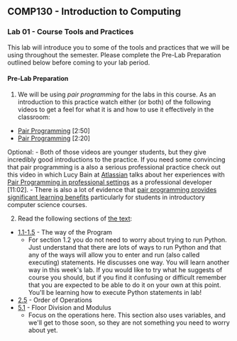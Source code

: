 ## COMP130 - Introduction to Computing

### Lab 01 - Course Tools and Practices

This lab will introduce you to some of the tools and practices that we will be using throughout the semester.  Please complete the Pre-Lab Preparation outlined below before coming to your lab period.

#### Pre-Lab Preparation

1. We will be using *pair programming* for the labs in this course.  As an introduction to this practice watch either (or both) of the following videos to get a feel for what it is and how to use it effectively in the classroom:
  - [Pair Programming](https://www.youtube.com/watch?v=vgkahOzFH2Q) [2:50]
  - [Pair Programming](https://www.youtube.com/watch?v=q7d_JtyCq1A) [2:20]  

  Optional:
    - Both of those videos are younger students, but they give incredibly good introductions to the practice.  If you need some convincing that pair programming is a also a serious professional practice check out this video in which Lucy Bain at [Atlassian](https://www.atlassian.com) talks about her experiences with [Pair Programming in professional settings](https://www.youtube.com/watch?v=cl1PTUQvcX0) as a professional developer [11:02].
    - There is also a lot of evidence that [pair programming provides significant learning benefits](https://www.tandfonline.com/doi/full/10.1080/08993408.2011.579808) particularly for students in introductory computer science courses.

2. Read the following sections of [the text](http://greenteapress.com/thinkpython2/html/index.html):
  - [1.1-1.5](http://greenteapress.com/thinkpython2/html/thinkpython2002.html) - The way of the Program
    - For section 1.2 you do not need to worry about trying to run Python.  Just understand that there are lots of ways to run Python and that any of the ways will allow you to enter and run (also called executing) statements.  He discusses one way.  You will learn another way in this week's lab.  If you would like to try what he suggests of course you should, but if you find it confusing or difficult remember that you are expected to be able to do it on your own at this point. You'll be learning how to execute Python statements in lab!
  - [2.5](http://greenteapress.com/thinkpython2/html/thinkpython2003.html#sec20) - Order of Operations
  - [5.1](http://greenteapress.com/thinkpython2/html/thinkpython2006.html#sec55) - Floor Division and Modulus
    - Focus on the operations here.  This section also uses variables, and we'll get to those soon, so they are not something you need to worry about yet.
